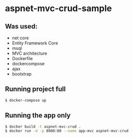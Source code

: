 # aspnet-mvc-crud-sample


 
## Was used:
- net core
- Entity Framework Core 
- msql
- MVC architecture
- Dockerfile
- dockercompose
- ajax
- bootstrap

## Running project full

```bash
$ docker-compose up
```

## Running the app only

```bash
$ docker build -t aspnet-mvc-crud .
$ docker run -d -p 8080:80 --name app-mvc aspnet-mvc-crud
```
